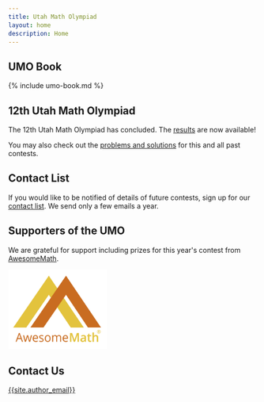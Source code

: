 ```yaml
---
title: Utah Math Olympiad
layout: home
description: Home
---
```


## UMO Book

{% include umo-book.md %}

## 12th Utah Math Olympiad

The 12th Utah Math Olympiad has concluded. The [results](results/2024) are now available!

You may also check out the [problems and solutions](problems/) for this and all past contests.

<!-- - **[Results](/results/2023) are now available!**

<!-- You may [view the flyer](/doc/2024-umo-flyer.pdf); please register below:

<center><span>
<a class="registerlink" href="https://docs.google.com/forms/d/e/1FAIpQLScq_3rwBsM4eNwTIj4yGIceSNvgaL4btwuH1kqq_hOR6BBpdg/viewform?usp=sf_link">REGISTER HERE</a>
</span></center>
-->

## Contact List

If you would like to be notified of details of future contests, sign up for our [contact list](https://forms.gle/64Ns5xXmiR6GHraJ7). We send only a few emails a year.

## Supporters of the UMO

We are grateful for support including prizes for this year's contest from [AwesomeMath](https://awesomemath.org/).

<a href="https://awesomemath.org/">
  <img src="img/AwesomeMathLogo.png" alt="AwesomeMath" width="200">
</a>

## Contact Us

[{{site.author_email}}](mailto:{{site.author_email}})
